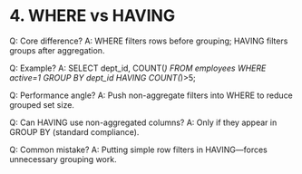 # 4. WHERE vs HAVING

Q: Core difference?
A: WHERE filters rows before grouping; HAVING filters groups after aggregation.

Q: Example?
A: SELECT dept_id, COUNT(*) FROM employees WHERE active=1 GROUP BY dept_id HAVING COUNT(*)>5;

Q: Performance angle?
A: Push non-aggregate filters into WHERE to reduce grouped set size.

Q: Can HAVING use non-aggregated columns?
A: Only if they appear in GROUP BY (standard compliance).

Q: Common mistake?
A: Putting simple row filters in HAVING—forces unnecessary grouping work.
